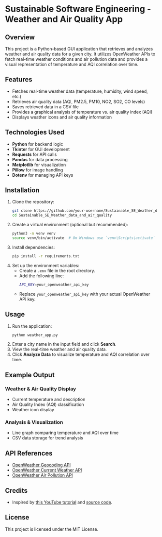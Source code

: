 # Sustainable Software Engineering - Weather and Air Quality App

## Overview
This project is a Python-based GUI application that retrieves and analyzes weather and air quality data for a given city. It utilizes OpenWeather APIs to fetch real-time weather conditions and air pollution data and provides a visual representation of temperature and AQI correlation over time.

## Features
- Fetches real-time weather data (temperature, humidity, wind speed, etc.)
- Retrieves air quality data (AQI, PM2.5, PM10, NO2, SO2, CO levels)
- Saves retrieved data in a CSV file
- Provides a graphical analysis of temperature vs. air quality index (AQI)
- Displays weather icons and air quality information

## Technologies Used
- **Python** for backend logic
- **Tkinter** for GUI development
- **Requests** for API calls
- **Pandas** for data processing
- **Matplotlib** for visualization
- **Pillow** for image handling
- **Dotenv** for managing API keys

## Installation
1. Clone the repository:
   ```sh
   git clone https://github.com/your-username/Sustainable_SE_Weather_data_and_air_quality.git
   cd Sustainable_SE_Weather_data_and_air_quality
   ```
2. Create a virtual environment (optional but recommended):
   ```sh
   python3 -m venv venv
   source venv/bin/activate  # On Windows use `venv\Scripts\activate`
   ```
3. Install dependencies:
   ```sh
   pip install -r requirements.txt
   ```
4. Set up the environment variables:
   - Create a `.env` file in the root directory.
   - Add the following line:
     ```sh
     API_KEY=your_openweather_api_key
     ```
   - Replace `your_openweather_api_key` with your actual OpenWeather API key.

## Usage
1. Run the application:
   ```sh
   python weather_app.py
   ```
2. Enter a city name in the input field and click **Search**.
3. View the real-time weather and air quality data.
4. Click **Analyze Data** to visualize temperature and AQI correlation over time.

## Example Output
### **Weather & Air Quality Display**
- Current temperature and description
- Air Quality Index (AQI) classification
- Weather icon display

### **Analysis & Visualization**
- Line graph comparing temperature and AQI over time
- CSV data storage for trend analysis

## API References
- [OpenWeather Geocoding API](https://openweathermap.org/api/geocoding-api)
- [OpenWeather Current Weather API](https://openweathermap.org/current)
- [OpenWeather Air Pollution API](https://openweathermap.org/api/air-pollution)

## Credits
- Inspired by [this YouTube tutorial](https://www.youtube.com/watch?v=_bPkhYVyqeA) and [source code](https://github.com/sprashantofficial/Python-Automation/blob/main/weather-app.py).

## License
This project is licensed under the MIT License.

